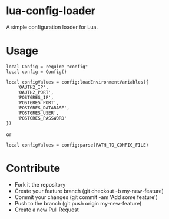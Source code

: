 # lua-config-loader

A simple configuration loader for Lua.

# Usage

```
local Config = require "config"
local config = Config()
```

```
local configValues = config:loadEnvironmentVariables({
    'OAUTH2_IP',
    'OAUTH2_PORT',
    'POSTGRES_IP',
    'POSTGRES_PORT',
    'POSTGRES_DATABASE',
    'POSTGRES_USER',
    'POSTGRES_PASSWORD'
})
```
   
or 

```
local configValues = config:parse(PATH_TO_CONFIG_FILE)
```

# Contribute

* Fork it the repository
* Create your feature branch (git checkout -b my-new-feature)
* Commit your changes (git commit -am 'Add some feature')
* Push to the branch (git push origin my-new-feature)
* Create a new Pull Request